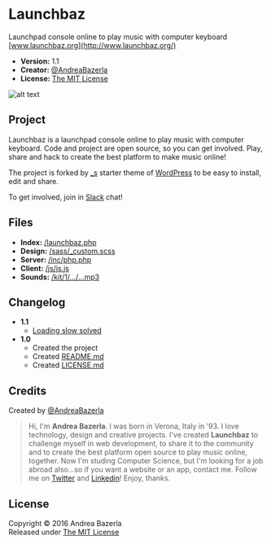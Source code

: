 # Launchbaz
Launchpad console online to play music with computer keyboard  
[www.launchbaz.org](http://www.launchbaz.org/)  

+ __Version:__ 1.1
+ __Creator:__ [@AndreaBazerla](https://twitter.com/AndreaBazerla)
+ __License:__ [The MIT License](https://github.com/andbaz/launchbaz/blob/master/LICENSE.md)

![alt text][cover]

## Project
Launchbaz is a launchpad console online to play music with computer keyboard. Code and project are open source, so you can get involved. Play, share and hack to create the best platform to make music online!  

The project is forked by [_s](https://github.com/Automattic/_s) starter theme of [WordPress](https://github.com/WordPress/WordPress) to be easy to install, edit and share.  

To get involved, join in [Slack](https://launchbaz.slack.com/messages/launchbaz/) chat!

## Files  
+ __Index:__ [/launchbaz.php](https://github.com/andbaz/launchbaz/blob/master/launchbaz.php)
+ __Design:__ [/sass/_custom.scss](https://github.com/andbaz/launchbaz/blob/master/sass/_custom.scss)
+ __Server:__ [/inc/php.php](https://github.com/andbaz/launchbaz/blob/master/inc/php.php)
+ __Client:__ [/js/js.js](https://github.com/andbaz/launchbaz/blob/master/js/js.js)
+ __Sounds:__ [/kit/1/.../...mp3](https://github.com/andbaz/launchbaz/tree/master/kit/1)

## Changelog
+ __1.1__  
	+ [Loading slow solved](https://github.com/andbaz/launchbaz/issues/1)
+ __1.0__
	+ Created the project
	+ Created [README.md](https://github.com/andbaz/launchbaz/blob/master/README.md)
	+ Created [LICENSE.md](https://github.com/andbaz/launchbaz/blob/master/LICENSE.md)

## Credits
Created by [@AndreaBazerla](https://twitter.com/AndreaBazerla)  
> Hi, I'm __Andrea Bazerla__. I was born in Verona, Italy in '93. I love technology, design and creative projects. I've created __Launchbaz__ to challenge myself in web development, to share it to the community and to create the best platform open source to play music online, together. Now I'm studing Computer Science, but I'm looking for a job abroad also...so if you want a website or an app, contact me. Follow me on [Twitter](https://twitter.com/AndreaBazerla) and [Linkedin](https://www.linkedin.com/in/andreabazerla)! Enjoy, thanks.

## License
Copyright © 2016 Andrea Bazerla  
Released under [The MIT License](https://github.com/andbaz/launchbaz/blob/master/LICENSE.md)

[logo]: http://imageshack.com/a/img924/5369/IK6zYY.png "Launchbaz"
[cover]: http://imageshack.com/a/img923/4947/xGdaU3.png "Launchbaz"
